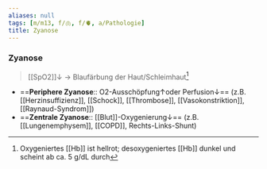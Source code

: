 ```yaml
---
aliases: null
tags: [m/m13, f/🫁, f/🫀, a/Pathologie]
title: Zyanose
---
```

### Zyanose
> [[SpO2]]↓ → Blaufärbung der Haut/Schleimhaut[^1]
- ==**Periphere Zyanose**:: O2-Ausschöpfung↑oder Perfusion↓== (z.B. [[Herzinsuffizienz]], [[Schock]], [[Thrombose]], [[Vasokonstriktion]], [[Raynaud-Syndrom]])
- ==**Zentrale Zyanose**:: [[Blut]]-Oxygenierung↓== (z.B. [[Lungenemphysem]], [[COPD]], Rechts-Links-Shunt)

[^1]: Oxygeniertes [[Hb]] ist hellrot; desoxygeniertes [[Hb]] dunkel und scheint ab ca. 5 g/dL durch